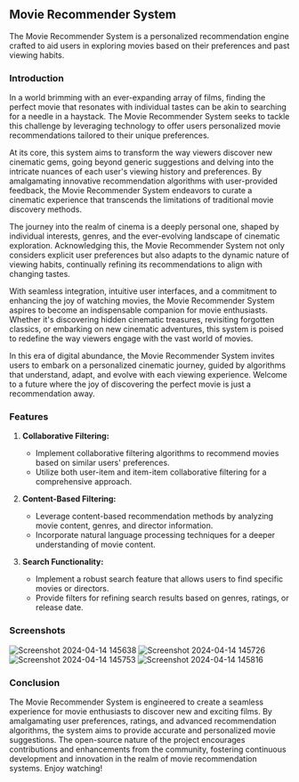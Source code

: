 ## Movie Recommender System

The Movie Recommender System is a personalized recommendation engine crafted to aid users in exploring movies based on their preferences and past viewing habits.

### Introduction

In a world brimming with an ever-expanding array of films, finding the perfect movie that resonates with individual tastes can be akin to searching for a needle in a haystack. The Movie Recommender System seeks to tackle this challenge by leveraging technology to offer users personalized movie recommendations tailored to their unique preferences.

At its core, this system aims to transform the way viewers discover new cinematic gems, going beyond generic suggestions and delving into the intricate nuances of each user's viewing history and preferences. By amalgamating innovative recommendation algorithms with user-provided feedback, the Movie Recommender System endeavors to curate a cinematic experience that transcends the limitations of traditional movie discovery methods.

The journey into the realm of cinema is a deeply personal one, shaped by individual interests, genres, and the ever-evolving landscape of cinematic exploration. Acknowledging this, the Movie Recommender System not only considers explicit user preferences but also adapts to the dynamic nature of viewing habits, continually refining its recommendations to align with changing tastes.

With seamless integration, intuitive user interfaces, and a commitment to enhancing the joy of watching movies, the Movie Recommender System aspires to become an indispensable companion for movie enthusiasts. Whether it's discovering hidden cinematic treasures, revisiting forgotten classics, or embarking on new cinematic adventures, this system is poised to redefine the way viewers engage with the vast world of movies.

In this era of digital abundance, the Movie Recommender System invites users to embark on a personalized cinematic journey, guided by algorithms that understand, adapt, and evolve with each viewing experience. Welcome to a future where the joy of discovering the perfect movie is just a recommendation away.

### Features

1. **Collaborative Filtering:**
   - Implement collaborative filtering algorithms to recommend movies based on similar users' preferences.
   - Utilize both user-item and item-item collaborative filtering for a comprehensive approach.

2. **Content-Based Filtering:**
   - Leverage content-based recommendation methods by analyzing movie content, genres, and director information.
   - Incorporate natural language processing techniques for a deeper understanding of movie content.

3. **Search Functionality:**
   - Implement a robust search feature that allows users to find specific movies or directors.
   - Provide filters for refining search results based on genres, ratings, or release date.

### Screenshots

![Screenshot 2024-04-14 145638](https://github.com/tushargandhi77/Library_Management_System/assets/104029815/fe511b78-a885-42c3-b7f5-6acddb48cb53)
![Screenshot 2024-04-14 145726](https://github.com/tushargandhi77/Library_Management_System/assets/104029815/2535bb50-f3c1-40cd-b672-801d178c4b60)
![Screenshot 2024-04-14 145753](https://github.com/tushargandhi77/Library_Management_System/assets/104029815/55a077d2-c73c-4471-b42d-7e699fd551dd)
![Screenshot 2024-04-14 145816](https://github.com/tushargandhi77/Library_Management_System/assets/104029815/15dcbe75-c43f-4026-91f7-aba1706bab8b)


### Conclusion

The Movie Recommender System is engineered to create a seamless experience for movie enthusiasts to discover new and exciting films. By amalgamating user preferences, ratings, and advanced recommendation algorithms, the system aims to provide accurate and personalized movie suggestions. The open-source nature of the project encourages contributions and enhancements from the community, fostering continuous development and innovation in the realm of movie recommendation systems. Enjoy watching!
